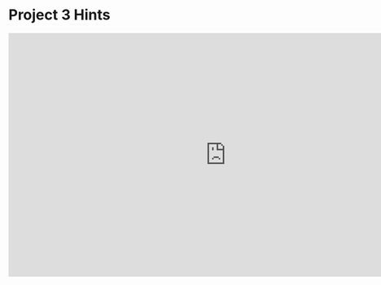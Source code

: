 Project 3 Hints
===============

<div class="youtube">
<div><iframe width="853" height="480" src="https://www.youtube-nocookie.com/embed/pW3mldC21nY?rel=0&amp;showinfo=0" title="CSCI 315" frameborder="0" allow="accelerometer; autoplay; clipboard-write; encrypted-media; gyroscope; picture-in-picture; web-share" referrerpolicy="strict-origin-when-cross-origin" allowfullscreen="allowfullscreen"></iframe></div>
</div>
